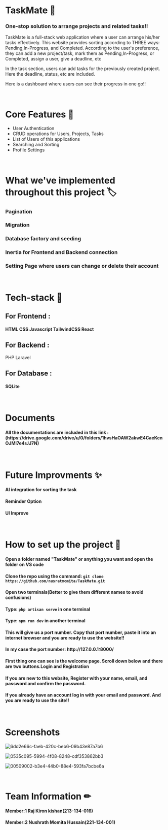 <h1>TaskMate 📝</h1>
<h3> One-stop solution to arrange projects and related tasks!!</h3>
<p>TaskMate is a full-stack web application where a user can arrange his/her tasks effectively. This website provides sorting according to THREE ways: Pending,In-Progress, and Completed.
According to the user's preference, they can add a new project/task, mark them as Pending,In-Progress, or Completed, assign a user, give a deadline, etc</p>
<p>In the task section, users can add tasks for the previously created project. Here the deadline, status, etc are included.</p>
<p>Here is a dashboard where users can see their progress in one go!!</p>

</br>

<h1>Core Features 🎇</h1>
<ul>
    <li>User Authentication</li>
    <li>CRUD operations for Users, Projects, Tasks</li>
    <li>List of Users of this applications</li>
    <li>Searching and Sorting</li>
    <li>Profile Settings</li>
</ul>

</br> 

<h1>What we've implemented throughout this project 🏷</h1>
<h3>Pagination</h3>
<h3>Migration</h3>
<h3>Database factory and seeding</h3>
<h3>Inertia for Frontend and Backend connection</h3>
<h3>Setting Page where users can change or delete their account</h3>

</br>

<h1>Tech-stack 👾</h1>
<h2>For Frontend : </h2>
<h4>HTML CSS Javascript TailwindCSS React</h4>
<h2>For Backend : </h2>
<h43>PHP Laravel</h4>
<h2>For Database : </h2>
<h4>SQLite</h4>

</br>

<h1>Documents</h1>
<h4>All the documentations are included in this link : (https://drive.google.com/drive/u/0/folders/1hvsHaOAW2akwE4CaeKcnOJMl7e4rJJ7N)</h4>

</br>

<h1>Future Improvments ✨</h1>
<h4>AI integration for sorting the task</h4>
<h4>Reminder Option</h4>
<h4>UI Improve</h4>

</br>

<h1>How to set up the project 🔗</h1>
<h4>Open a folder named "TaskMate" or anything you want and open the folder on VS code</h4>
<h4>Clone the repo using the command: <code>git clone https://github.com/nusratmomita/TaskMate.git</code></h4>
<h4>Open two terminals(Better to give them different names to avoid confusions)</h4>
<h4>Type: <code>php artisan serve</code> in one terminal</h4>
<h4>Type: <code>npm run dev</code> in another terminal</h4>
<h4>This will give us a port number. Copy that port number, paste it into an internet browser and you are ready to use the website!!</h4>
<h4>In my case the port number: http://127.0.0.1:8000/ </h4>
<h4>First thing one can see is the welcome page. Scroll down below and there are two buttons.Login and Registration</h4>
<h4>If you are new to this website, Register with your name, email, and password and confirm the password.</h4>
<h4>If you already have an account log in with your email and password. And you are ready to use the site!!</h4>

</br>

<h1>Screenshots</h1>

![6dd2e66c-faeb-420c-beb6-09b43e87a7b6](https://github.com/user-attachments/assets/7243ebf5-9b2c-4af6-a718-cf0c37554e70)

![0535c095-5994-4f08-8248-cdf353862bb3](https://github.com/user-attachments/assets/fea7d891-dad2-4ac6-866f-1eb38fbbd2fa)

![00509002-b3e4-44b0-88e4-593fa7bcbe6a](https://github.com/user-attachments/assets/0aec7660-4677-4b49-9ac2-a3a0344980a2)

</br> 

<h1>Team Information ✏</h1>
<h4>Member:1 Raj Kiron kishan(213-134-016)</h4>
<h4>Member:2 Nushrath Momita Hussain(221-134-001)</h4>
